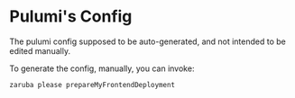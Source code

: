 # Pulumi's Config

The pulumi config supposed to be auto-generated, and not intended to be edited manually.

To generate the config, manually, you can invoke:

```bash
zaruba please prepareMyFrontendDeployment
```